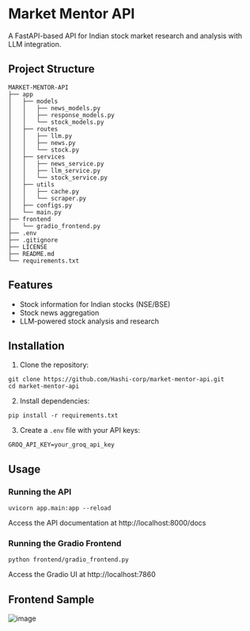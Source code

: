 # Market Mentor API

A FastAPI-based API for Indian stock market research and analysis with LLM integration.

## Project Structure
```
MARKET-MENTOR-API
├── app
│   ├── models
│   │   ├── news_models.py
│   │   ├── response_models.py
│   │   └── stock_models.py
│   ├── routes
│   │   ├── llm.py
│   │   ├── news.py
│   │   └── stock.py
│   ├── services
│   │   ├── news_service.py
│   │   ├── llm_service.py
│   │   └── stock_service.py
│   ├── utils
│   │   ├── cache.py
│   │   └── scraper.py
│   ├── configs.py
│   └── main.py
├── frontend
│   └── gradio_frontend.py
├── .env
├── .gitignore
├── LICENSE
├── README.md
└── requirements.txt
```

## Features

- Stock information for Indian stocks (NSE/BSE)
- Stock news aggregation
- LLM-powered stock analysis and research

## Installation

1. Clone the repository:
```
git clone https://github.com/Hashi-corp/market-mentor-api.git
cd market-mentor-api
```

2. Install dependencies:
```
pip install -r requirements.txt
```

3. Create a `.env` file with your API keys:
```
GROQ_API_KEY=your_groq_api_key
```

## Usage

### Running the API

```
uvicorn app.main:app --reload
```

Access the API documentation at http://localhost:8000/docs

### Running the Gradio Frontend

```
python frontend/gradio_frontend.py
```

Access the Gradio UI at http://localhost:7860

## Frontend Sample
![image](https://github.com/user-attachments/assets/388dc60d-0c1a-4ec1-88da-86c119daaf1d)
